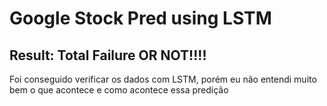 # Google Stock Pred using LSTM

## Result: Total Failure OR NOT!!!!

Foi conseguido verificar os dados com LSTM, porém eu não entendi muito bem o que acontece e como acontece essa predição